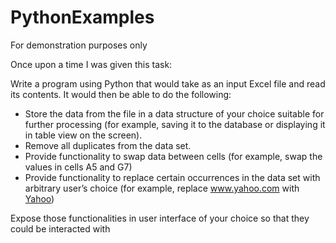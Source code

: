 # PythonExamples
For demonstration purposes only

Once upon a time I was given this task:

Write a program using Python that would take as an input Excel file and read its contents. It would
then be able to do the following:

- Store the data from the file in a data structure of your choice suitable for further processing (for
example, saving it to the database or displaying it in table view on the screen).
- Remove all duplicates from the data set.
- Provide functionality to swap data between cells (for example, swap the values in cells A5 and
G7)
- Provide functionality to replace certain occurrences in the data set with arbitrary user’s choice (for
example, replace www.yahoo.com with <a href=”http://www.yahoo.com”>Yahoo</a>)

Expose those functionalities in user interface of your choice so that they could be interacted with

